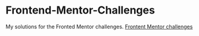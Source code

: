 # Frontend-Mentor-Challenges
My solutions for the Fronted Mentor challenges.
<a href="https://www.frontendmentor.io/challenges" target="_blank">Frontent Mentor challenges</a>
